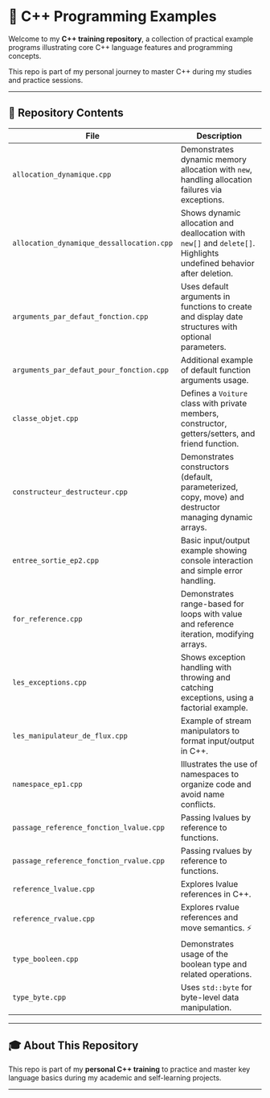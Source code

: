 # 🚀 C++ Programming Examples

Welcome to my **C++ training repository**, a collection of practical example programs illustrating core C++ language features and programming concepts.  

This repo is part of my personal journey to master C++ during my studies and practice sessions.  

---

## 📂 Repository Contents  

| File                                   | Description                                                                                      |
|---------------------------------------|------------------------------------------------------------------------------------------------|
| `allocation_dynamique.cpp`              | Demonstrates dynamic memory allocation with `new`, handling allocation failures via exceptions.  |
| `allocation_dynamique_dessallocation.cpp` | Shows dynamic allocation and deallocation with `new[]` and `delete[]`. Highlights undefined behavior after deletion.        |
| `arguments_par_defaut_fonction.cpp`    | Uses default arguments in functions to create and display date structures with optional parameters.  |
| `arguments_par_defaut_pour_fonction.cpp`| Additional example of default function arguments usage.                                    |
| `classe_objet.cpp`                      | Defines a `Voiture` class with private members, constructor, getters/setters, and friend function.  |
| `constructeur_destructeur.cpp`         | Demonstrates constructors (default, parameterized, copy, move) and destructor managing dynamic arrays. |
| `entree_sortie_ep2.cpp`                 | Basic input/output example showing console interaction and simple error handling.          |
| `for_reference.cpp`                     | Demonstrates range-based for loops with value and reference iteration, modifying arrays.     |
| `les_exceptions.cpp`                    | Shows exception handling with throwing and catching exceptions, using a factorial example.   |
| `les_manipulateur_de_flux.cpp`         | Example of stream manipulators to format input/output in C++.                           |
| `namespace_ep1.cpp`                     | Illustrates the use of namespaces to organize code and avoid name conflicts.              |
| `passage_reference_fonction_lvalue.cpp`| Passing lvalues by reference to functions.                                                |
| `passage_reference_fonction_rvalue.cpp`| Passing rvalues by reference to functions.                                                 |
| `reference_lvalue.cpp`                  | Explores lvalue references in C++.                                                        |
| `reference_rvalue.cpp`                  | Explores rvalue references and move semantics. ⚡                                            |
| `type_booleen.cpp`                      | Demonstrates usage of the boolean type and related operations.                            |
| `type_byte.cpp`                         | Uses `std::byte` for byte-level data manipulation.                                      |

---

## 🎓 About This Repository  

This repo is part of my **personal C++ training** to practice and master key language basics during my academic and self-learning projects.  


---
